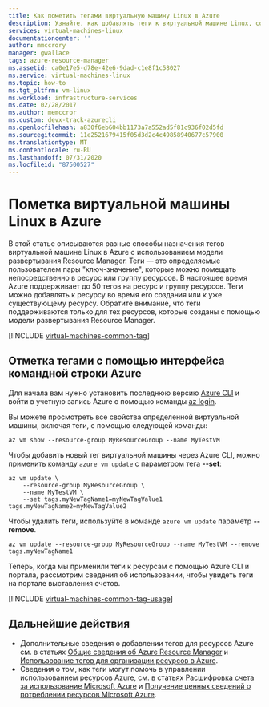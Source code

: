 ```yaml
---
title: Как пометить тегами виртуальную машину Linux в Azure
description: Узнайте, как добавлять теги к виртуальной машине Linux, созданной в Azure с использованием модели развертывания с помощью Resource Manager.
services: virtual-machines-linux
documentationcenter: ''
author: mmccrory
manager: gwallace
tags: azure-resource-manager
ms.assetid: ca0e17e5-d78e-42e6-9dad-c1e8f1c58027
ms.service: virtual-machines-linux
ms.topic: how-to
ms.tgt_pltfrm: vm-linux
ms.workload: infrastructure-services
ms.date: 02/28/2017
ms.author: memccror
ms.custom: devx-track-azurecli
ms.openlocfilehash: a830f6eb604bb1173a7a552ad5f81c936f02d5fd
ms.sourcegitcommit: 11e2521679415f05d3d2c4c49858940677c57900
ms.translationtype: MT
ms.contentlocale: ru-RU
ms.lasthandoff: 07/31/2020
ms.locfileid: "87500527"
---
```

# <a name="how-to-tag-a-linux-virtual-machine-in-azure"></a>Пометка виртуальной машины Linux в Azure
В этой статье описываются разные способы назначения тегов виртуальной машине Linux в Azure с использованием модели развертывания Resource Manager. Теги — это определяемые пользователем пары "ключ-значение", которые можно помещать непосредственно в ресурс или группу ресурсов. В настоящее время Azure поддерживает до 50 тегов на ресурс и группу ресурсов. Теги можно добавлять к ресурсу во время его создания или к уже существующему ресурсу. Обратите внимание, что теги поддерживаются только для тех ресурсов, которые созданы с помощью модели развертывания Resource Manager.

[!INCLUDE [virtual-machines-common-tag](../../../includes/virtual-machines-common-tag.md)]

## <a name="tagging-with-azure-cli"></a>Отметка тегами с помощью интерфейса командной строки Azure

Для начала вам нужно установить последнюю версию [Azure CLI](/cli/azure/install-azure-cli) и войти в учетную запись Azure с помощью команды [az login](/cli/azure/reference-index#az-login).

Вы можете просмотреть все свойства определенной виртуальной машины, включая теги, с помощью следующей команды:

```azurecli
az vm show --resource-group MyResourceGroup --name MyTestVM
```

Чтобы добавить новый тег виртуальной машины через Azure CLI, можно применить команду `azure vm update` с параметром тега **--set**:

```azurecli
az vm update \
    --resource-group MyResourceGroup \
    --name MyTestVM \
    --set tags.myNewTagName1=myNewTagValue1 tags.myNewTagName2=myNewTagValue2
```

Чтобы удалить теги, используйте в команде `azure vm update` параметр **--remove**.

```azurecli
az vm update --resource-group MyResourceGroup --name MyTestVM --remove tags.myNewTagName1
```

Теперь, когда мы применили теги к ресурсам с помощью Azure CLI и портала, рассмотрим сведения об использовании, чтобы увидеть теги на портале выставления счетов.

[!INCLUDE [virtual-machines-common-tag-usage](../../../includes/virtual-machines-common-tag-usage.md)]

## <a name="next-steps"></a>Дальнейшие действия
* Дополнительные сведения о добавлении тегов для ресурсов Azure см. в статьях [Общие сведения об Azure Resource Manager][Azure Resource Manager Overview] и [Использование тегов для организации ресурсов в Azure][Using Tags to organize your Azure Resources].
* Сведения о том, как теги могут помочь в управлении использованием ресурсов Azure, см. в статьях [Расшифровка счета за использование Microsoft Azure][Understanding your Azure Bill] и [Получение ценных сведений о потреблении ресурсов Microsoft Azure][Gain insights into your Microsoft Azure resource consumption].

[Azure CLI environment]: ../../azure-resource-manager/management/manage-resources-cli.md
[Azure Resource Manager Overview]: ../../azure-resource-manager/management/overview.md
[Using Tags to organize your Azure Resources]: ../../azure-resource-manager/management/tag-resources.md
[Understanding your Azure Bill]:../../cost-management-billing/understand/review-individual-bill.md
[Gain insights into your Microsoft Azure resource consumption]:../../cost-management-billing/manage/usage-rate-card-overview.md
